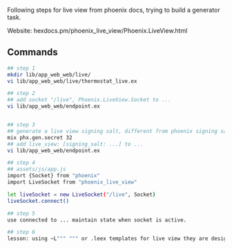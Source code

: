 Following steps for live view from phoenix docs, trying to build a generator task.

Website: hexdocs.pm/phoenix_live_view/Phoenix.LiveView.html

## Commands
```bash
## step 1
mkdir lib/app_web_web/live/
vi lib/app_web_web/live/thermostat_live.ex

## step 2
## add socket "/live", Phoenix.LiveView.Socket to ...
vi lib/app_web_web/endpoint.ex


## step 3
## generate a live view signing salt, different from phoenix signing salt.
mix phx.gen.secret 32
## add live_view: [signing_salt: ...] to ...
vi lib/app_web_web/endpoint.ex

## step 4
## assets/js/app.js 
import {Socket} from "phoenix"
import LiveSocket from "phoenix_live_view"

let liveSocket = new LiveSocket("/live", Socket)
liveSocket.connect()

## step 5
use connected to ... maintain state when socket is active.

## step 6
lesson: using ~L""" """ or .leex templates for live view they are designed to minimize the amount of data sent over the wire by splitting static from dynamic parts and also tracking changes.

```

